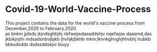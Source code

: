 # Covid-19-World-Vaccine-Process
This project contains  the data for the world's vaccine process from December,2020 to February,2020.  
as
bnkm
jjdsds
jkjndsghbjhj
nkfwejwdasaddshjv
nqefwjas
daasmd,das jkbikjnjihi
mdsadsnbvjbjkb
jhvhjkjbkhb
mkm;lknnkghvghjhhvbhj
hubkb
bbksdsdds
dsdssddskjui
biuyy
